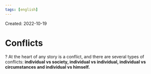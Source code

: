 ```yaml
---
tags: [english] 
---
```

Created: 2022-10-19

# Conflicts
?
At the heart of any story is a conflict, and there are several types of conflicts: **individual vs society, individual vs individual, individual vs circumstances and individual vs himself.**
<!--SR:!2022-10-29,7,250-->
